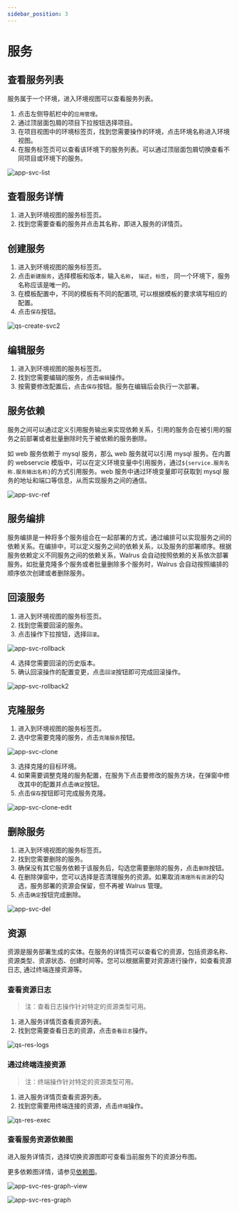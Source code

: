 ```yaml
---
sidebar_position: 3
---
```



# 服务

## 查看服务列表

服务属于一个环境，进入环境视图可以查看服务列表。

1. 点击左侧导航栏中的`应用管理`。
2. 通过顶层面包屑的项目下拉按钮选择项目。
3. 在项目视图中的环境标签页，找到您需要操作的环境，点击环境名称进入环境视图。
4. 在服务标签页可以查看该环境下的服务列表。可以通过顶层面包屑切换查看不同项目或环境下的服务。

![app-svc-list](/img/v0.4.0/application/service/app-svc-list.png)

## 查看服务详情

1. 进入到环境视图的服务标签页。
2. 找到您需要查看的服务并点击其名称，即进入服务的详情页。

## 创建服务

1. 进入到环境视图的服务标签页。
2. 点击`新建服务`，选择模板和版本，输入`名称`， `描述`，`标签`， 同一个环境下，服务名称应该是唯一的。
3. 在模板配置中，不同的模板有不同的配置项, 可以根据模板的要求填写相应的配置。
4. 点击`保存`按钮。

![qs-create-svc2](/img/v0.4.0/quickstart/qs-create-svc2.png)

## 编辑服务

1. 进入到环境视图的服务标签页。
2. 找到您需要编辑的服务，点击`编辑`操作。
3. 按需要修改配置后，点击`保存`按钮。服务在编辑后会执行一次部署。

## 服务依赖

服务之间可以通过定义引用服务输出来实现依赖关系，引用的服务会在被引用的服务之前部署或者批量删除时先于被依赖的服务删除。

如 web 服务依赖于 mysql 服务，那么 web 服务就可以引用 mysql 服务。在内置的 webservcie 模版中，可以在定义环境变量中引用服务，通过`${service.服务名称.服务输出名称}`的方式引用服务。web 服务中通过环境变量即可获取到 mysql 服务的地址和端口等信息，从而实现服务之间的通信。

![app-svc-ref](/img/v0.4.0/application/service/app-svc-ref.png)

## 服务编排

服务编排是一种将多个服务组合在一起部署的方式，通过编排可以实现服务之间的依赖关系。在编排中，可以定义服务之间的依赖关系，以及服务的部署顺序。根据服务依赖定义不同服务之间的依赖关系，Walrus 会自动按照依赖的关系依次部署服务。如批量克隆多个服务或者批量删除多个服务时，Walrus 会自动按照编排的顺序依次创建或者删除服务。

## 回滚服务

1. 进入到环境视图的服务标签页。
2. 找到您需要回滚的服务。
3. 点击操作下拉按钮，选择`回滚`。

![app-svc-rollback](/img/v0.4.0/application/service/app-svc-rollback.png)

4. 选择您需要回滚的历史版本。
5. 确认回滚操作的配置变更，点击`回滚`按钮即可完成回滚操作。

![app-svc-rollback2](/img/v0.4.0/application/service/app-svc-rollback2.png)

## 克隆服务

1. 进入到环境视图的服务标签页。
2. 选中您需要克隆的服务，点击`克隆服务`按钮。

![app-svc-clone](/img/v0.4.0/application/service/app-svc-clone.png)

3. 选择克隆的目标环境。
4. 如果需要调整克隆的服务配置，在服务下点击要修改的服务方块，在弹窗中修改其中的配置并点击`确定`按钮。
5. 点击`保存`按钮即可完成服务克隆。

![app-svc-clone-edit](/img/v0.4.0/application/service/app-svc-clone-edit.png)

## 删除服务

1. 进入到环境视图的服务标签页。
2. 找到您需要删除的服务。
3. 确保没有其它服务依赖于该服务后，勾选您需要删除的服务，点击`删除`按钮。
4. 在删除弹窗中，您可以选择是否清理服务的资源。如果取消`清理所有资源`的勾选，服务部署的资源会保留，但不再被 Walrus 管理。
5. 点击`确定`按钮完成删除。

![app-svc-del](/img/v0.4.0/application/service/app-svc-del.png)

## 资源

资源是服务部署生成的实体。在服务的详情页可以查看它的资源，包括资源名称、资源类型、资源状态、创建时间等。您可以根据需要对资源进行操作，如查看资源日志, 通过终端连接资源等。

### 查看资源日志

> 注：查看日志操作针对特定的资源类型可用。

1. 进入服务详情页查看资源列表。
2. 找到您需要查看日志的资源，点击`查看日志`操作。

![qs-res-logs](/img/v0.4.0/quickstart/qs-res-logs.png)

### 通过终端连接资源

> 注：终端操作针对特定的资源类型可用。

1. 进入服务详情页查看资源列表。
2. 找到您需要用终端连接的资源，点击`终端`操作。 

![qs-res-exec](/img/v0.4.0/quickstart/qs-res-exec.png)

### 查看服务资源依赖图

进入服务详情页，选择切换资源图即可查看当前服务下的资源分布图。

更多依赖图详情，请参见[依赖图](/application/graph)。

![app-svc-res-graph-view](/img/v0.4.0/application/service/app-svc-res-graph-view.png)

![app-svc-res-graph](/img/v0.4.0/application/service/app-svc-res-graph.png)